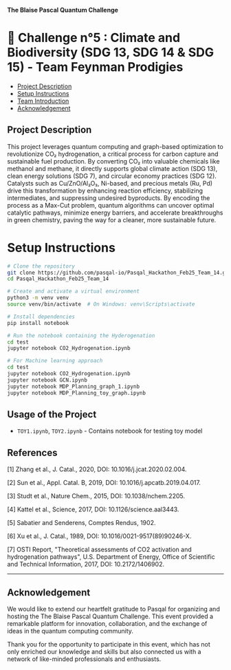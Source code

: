 **The Blaise Pascal Quantum Challenge**
# :space_invader: Challenge n°5 : Climate and Biodiversity (SDG 13, SDG 14 & SDG 15) - Team Feynman Prodigies 

  - [Project Description](#Projectdescription)
- [ Setup Instructions](#SetupInstructions)
-  [Team Introduction](#team-introduction)
- [Acknowledgement](#Acknowledgement)







## Project Description 

This project leverages quantum computing and graph-based optimization to revolutionize CO₂ hydrogenation, a critical process for carbon capture and sustainable fuel production. By converting CO₂ into valuable chemicals like methanol and methane, it directly supports global climate action (SDG 13), clean energy solutions (SDG 7), and circular economy practices (SDG 12). Catalysts such as Cu/ZnO/Al₂O₃, Ni-based, and precious metals (Ru, Pd) drive this transformation by enhancing reaction efficiency, stabilizing intermediates, and suppressing undesired byproducts. By encoding the process as a Max-Cut problem, quantum algorithms can uncover optimal catalytic pathways, minimize energy barriers, and accelerate breakthroughs in green chemistry, paving the way for a cleaner, more sustainable future.



# Setup Instructions
```bash
# Clone the repository
git clone https://github.com/pasqal-io/Pasqal_Hackathon_Feb25_Team_14.git
cd Pasqal_Hackathon_Feb25_Team_14

# Create and activate a virtual environment
python3 -m venv venv
source venv/bin/activate  # On Windows: venv\Scripts\activate

# Install dependencies
pip install notebook

# Run the notebook containing the Hyderogenation 
cd test
jupyter notebook CO2_Hydrogenation.ipynb

# For Machine learning approach
cd test
jupyter notebook CO2_Hydrogenation.ipynb
jupyter notebook GCN.ipynb
jupyter notebook MDP_Planning_graph_1.ipynb
jupyter notebook MDP_Planning_toy_graph.ipynb
```
## Usage of the Project
- `TOY1.ipynb`, `TOY2.ipynb`  - Contains notebook for testing toy model
## References

[1] Zhang et al., J. Catal., 2020, DOI: 10.1016/j.jcat.2020.02.004.

[2] Sun et al., Appl. Catal. B, 2019, DOI: 10.1016/j.apcatb.2019.04.017.

[3] Studt et al., Nature Chem., 2015, DOI: 10.1038/nchem.2205.

[4] Kattel et al., Science, 2017, DOI: 10.1126/science.aal3443.

[5] Sabatier and Senderens, Comptes Rendus, 1902.

[6] Xu et al., J. Catal., 1989, DOI: 10.1016/0021-9517(89)90246-X.

[7] OSTI Report, "Theoretical assessments of CO2 activation and hydrogenation pathways", U.S. Department of Energy, Office of Scientific and Technical Information, 2017, DOI: 10.2172/1406902.

----------------------

## Acknowledgement
We would like to extend our heartfelt gratitude to Pasqal for organizing and hosting the The Blaise Pascal Quantum Challenge. This event provided a remarkable platform for innovation, collaboration, and the exchange of ideas in the quantum computing community.

Thank you for the opportunity to participate in this event, which has not only enriched our knowledge and skills but also connected us with a network of like-minded professionals and enthusiasts.

